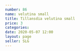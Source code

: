 ```yaml
---
number: 86
name: velutina small
title: Tillansdia velutina small
price: 3
categories: 
date: 2020-05-07 12:00
layout: page
seller: SLG
---
```

